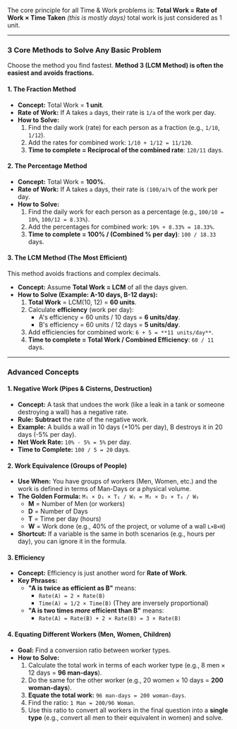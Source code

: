 The core principle for all Time & Work problems is:
**Total Work = Rate of Work × Time Taken** *(this is mostly days)*
total work is just considered as 1 unit.

---

### **3 Core Methods to Solve Any Basic Problem**

Choose the method you find fastest. **Method 3 (LCM Method) is often the easiest and avoids fractions.**

#### **1. The Fraction Method**
- **Concept:** Total Work = **1 unit**.
- **Rate of Work:** If A takes `a` days, their rate is `1/a` of the work per day.
- **How to Solve:**
    1.  Find the daily work (rate) for each person as a fraction (e.g., `1/10`, `1/12`).
    2.  Add the rates for combined work: `1/10 + 1/12 = 11/120`.
    3.  **Time to complete = Reciprocal of the combined rate**: `120/11` days.

#### **2. The Percentage Method**
- **Concept:** Total Work = **100%**.
- **Rate of Work:** If A takes `a` days, their rate is `(100/a)%` of the work per day.
- **How to Solve:**
    1.  Find the daily work for each person as a percentage (e.g., `100/10 = 10%`, `100/12 = 8.33%`).
    2.  Add the percentages for combined work: `10% + 8.33% = 18.33%`.
    3.  **Time to complete = 100% / (Combined % per day)**: `100 / 18.33` days.

#### **3. The LCM Method (The Most Efficient)**
This method avoids fractions and complex decimals.
- **Concept:** Assume **Total Work = LCM** of all the days given.
- **How to Solve (Example: A-10 days, B-12 days):**
    1.  **Total Work** = LCM(10, 12) = **60 units**.
    2.  Calculate **efficiency** (work per day):
        -   A's efficiency = 60 units / 10 days = **6 units/day**.
        -   B's efficiency = 60 units / 12 days = **5 units/day**.
    3.  Add efficiencies for combined work: `6 + 5 = **11 units/day**`.
    4.  **Time to complete = Total Work / Combined Efficiency**: `60 / 11` days.

---

### **Advanced Concepts**

#### **1. Negative Work (Pipes & Cisterns, Destruction)**
- **Concept:** A task that undoes the work (like a leak in a tank or someone destroying a wall) has a negative rate.
- **Rule:** **Subtract** the rate of the negative work.
- **Example:** A builds a wall in 10 days (+10% per day), B destroys it in 20 days (-5% per day).
- **Net Work Rate:** `10% - 5% = 5%` per day.
- **Time to Complete:** `100 / 5 = 20` days.

#### **2. Work Equivalence (Groups of People)**
- **Use When:** You have groups of workers (Men, Women, etc.) and the work is defined in terms of Man-Days or a physical volume.
- **The Golden Formula:**
  `M₁ × D₁ × T₁ / W₁ = M₂ × D₂ × T₂ / W₂`
  - **M** = Number of Men (or workers)
  - **D** = Number of Days
  - **T** = Time per day (hours)
  - **W** = Work done (e.g., 40% of the project, or volume of a wall `L×B×H`)
- **Shortcut:** If a variable is the same in both scenarios (e.g., hours per day), you can ignore it in the formula.

#### **3. Efficiency**
- **Concept:** Efficiency is just another word for **Rate of Work**.
- **Key Phrases:**
    - **"A is twice as efficient as B"** means:
      - `Rate(A) = 2 × Rate(B)`
      - `Time(A) = 1/2 × Time(B)` (They are inversely proportional)
    - **"A is two times *more* efficient than B"** means:
      - `Rate(A) = Rate(B) + 2 × Rate(B) = 3 × Rate(B)`

#### **4. Equating Different Workers (Men, Women, Children)**
- **Goal:** Find a conversion ratio between worker types.
- **How to Solve:**
    1.  Calculate the total work in terms of each worker type (e.g., 8 men × 12 days = **96 man-days**).
    2.  Do the same for the other worker (e.g., 20 women × 10 days = **200 woman-days**).
    3.  **Equate the total work:** `96 man-days = 200 woman-days`.
    4.  Find the ratio: `1 Man = 200/96 Woman`.
    5.  Use this ratio to convert all workers in the final question into a **single type** (e.g., convert all men to their equivalent in women) and solve.